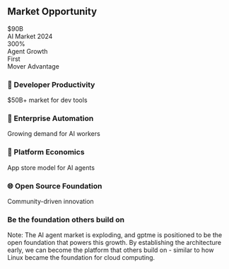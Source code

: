 ## Market Opportunity

<div class="stats-container">
  <div class="stat-item fragment">
    <div class="stat-number">$90B</div>
    <div>AI Market 2024</div>
  </div>
  <div class="stat-item fragment">
    <div class="stat-number">300%</div>
    <div>Agent Growth</div>
  </div>
  <div class="stat-item fragment">
    <div class="stat-number">First</div>
    <div>Mover Advantage</div>
  </div>
</div>

<div class="feature-grid">
  <div class="feature-card fragment">
    <h3>🚀 Developer Productivity</h3>
    <p>$50B+ market for dev tools</p>
  </div>
  <div class="feature-card fragment">
    <h3>🤖 Enterprise Automation</h3>
    <p>Growing demand for AI workers</p>
  </div>
  <div class="feature-card fragment">
    <h3>🏪 Platform Economics</h3>
    <p>App store model for AI agents</p>
  </div>
  <div class="feature-card fragment">
    <h3>🌐 Open Source Foundation</h3>
    <p>Community-driven innovation</p>
  </div>
</div>

### **Be the foundation others build on** <!-- .element: class="fragment highlight-blue" -->

Note: The AI agent market is exploding, and gptme is positioned to be the open foundation that powers this growth. By establishing the architecture early, we can become the platform that others build on - similar to how Linux became the foundation for cloud computing.

